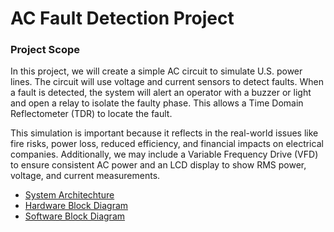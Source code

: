 # AC Fault Detection Project


 ### Project Scope
 In this project, we will create a simple AC circuit to simulate U.S. power lines. The circuit will use voltage and current sensors to detect faults. When a fault is detected, the system will alert an operator with a buzzer or light and open a relay to isolate the faulty phase. This allows a Time Domain Reflectometer (TDR) to locate the fault.

This simulation is important because it reflects in the real-world issues like fire risks, power loss, reduced efficiency, and financial impacts on electrical companies. Additionally, we may include a Variable Frequency Drive (VFD) to ensure consistent AC power and an LCD display to show RMS power, voltage, and current measurements.


- [System Architechture]()
- [Hardware Block Diagram]()
- [Software Block Diagram]()



